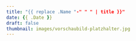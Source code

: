 ```yaml
---
title: "{{ replace .Name "-" " " | title }}"
date: {{ .Date }}
draft: false
thumbnail: images/vorschaubild-platzhalter.jpg
---
```


